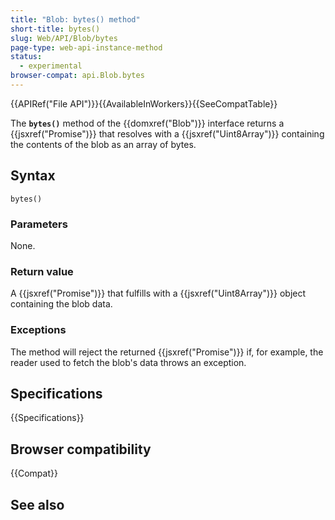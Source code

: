 ```yaml
---
title: "Blob: bytes() method"
short-title: bytes()
slug: Web/API/Blob/bytes
page-type: web-api-instance-method
status:
  - experimental
browser-compat: api.Blob.bytes
---
```


{{APIRef("File API")}}{{AvailableInWorkers}}{{SeeCompatTable}}

The **`bytes()`** method of the {{domxref("Blob")}} interface returns a {{jsxref("Promise")}} that resolves with a {{jsxref("Uint8Array")}} containing the contents of the blob as an array of bytes.

## Syntax

```js-nolint
bytes()
```

### Parameters

None.

### Return value

A {{jsxref("Promise")}} that fulfills with a {{jsxref("Uint8Array")}} object containing the blob data.

### Exceptions

The method will reject the returned {{jsxref("Promise")}} if, for example, the reader used to fetch the blob's data throws an exception.

## Specifications

{{Specifications}}

## Browser compatibility

{{Compat}}

## See also
